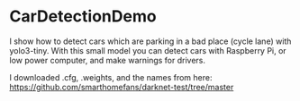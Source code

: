 # CarDetectionDemo
I show how to detect cars which are parking in a bad place (cycle lane) with yolo3-tiny. With this small model you can detect cars with Raspberry Pi, or low power computer, and make warnings for drivers.

I downloaded .cfg, .weights, and the names from here: https://github.com/smarthomefans/darknet-test/tree/master
